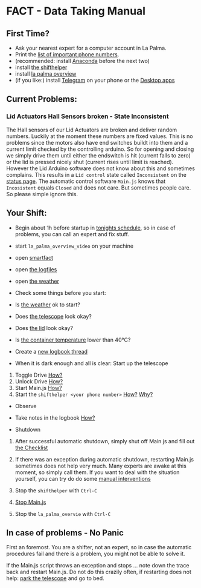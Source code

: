 # FACT - Data Taking Manual

## First Time? 
 * Ask your nearest expert for a computer account in La Palma.
 * Print the [list of important phone numbers](https://trac.fact-project.org/wiki/Protected/ContactInfo).
 * (recommended: install [Anaconda](https://www.continuum.io/downloads) before the next two)
 * install [the shifthelper](https://github.com/fact-project/shifthelper/)
 * install [la palma overview](https://github.com/fact-project/la_palma_overview)
 * (if you like:) install [Telegram](https://telegram.org/) on your phone or the [Desktop apps](https://telegram.org/apps)

## Current Problems:

### Lid Actuators Hall Sensors broken - State Inconsistent

The Hall sensors of our Lid Actuators are broken and deliver random numbers. Luckily at the moment these numbers are fixed values. This is no problems since the motors also have end switches buildt into them and a current limit checked by the controlling arduino. So for opening and closing we simply drive them until either the endswitch is hit (current falls to zero) or the lid is pressed nicely shut (current rises until limit is reached). 
However the Lid Arduino software does not know about this and sometimes complains. This results in a `Lid control` state called `Inconsistent` on the [status page](http://fact-project.org/smartfact/index.html?#status).
The automatic control software `Main.js` knows that `Incosistent` equals `Closed` and does not care. But sometimes people care. So please simple ignore this.

## Your Shift:

 * Begin about 1h before startup in [tonights schedule](https://www.fact-project.org/schedule/), so in case of problems, you can call an expert and fix stuff.
  * start `la_palma_overview_video` on your machine
  * open [smartfact](https://www.fact-project.org/smartfact)
  * open [the logfiles](http://www.fact-project.org/showlog)
  * open [the weather](http://www.magic.iac.es/site/weather/index.html)
 * Check some things before you start:
  * Is [the weather](http://www.magic.iac.es/site/weather/index.html) ok to start?
  * Does [the telescope](http://fact-project.org/cam/index.php) look okay?
  * Does [the lid](http://fact-project.org/cam/lidcam.php) look okay?
  * Is [the container temperature](http://fact-project.org/smartfact/index.html?sound#temperature) lower than 40°C?
 * Create a [new logbook thread](https://www.fact-project.org/logbook/newthread.php?fid=2)

 * When it is dark enough and all is clear: Start up the telescope
  1. Toggle Drive   [How?](http://fact-project.org/smartfact/index.html?#control-drive)
  2. Unlock Drive   [How?](http://fact-project.org/smartfact/index.html?#control-drive)
  3. Start Main.js   [How?](http://fact-project.org/smartfact/index.html?#control-main)
  4. Start the `shifthelper <your phone number>` [How?](https://github.com/fact-project/shifthelper/#use) [Why?](https://github.com/fact-project/shifthelper/blob/master/why.md)
 
 * Observe
  * Take notes in the logbook [How?](https://github.com/404) 
 
 * Shutdown

  1. After successful automatic shutdown, simply shut off Main.js and fill out [the Checklist](http://fact-project.org/Checklist/)

  2. If there was an exception during automatic shutdown, restarting Main.js sometimes does not help very much. Many experts are awake at this moment, so simply call them. If you want to deal with the situation yourself, you can try do do some [manual interventions](ManualIntervention.md)

  3. Stop the `shifthelper` with `Ctrl-C`
  4. [Stop Main.js](ManualIntervention.md#stop-any-running-script)
  5. Stop the `la_palma_overvie` with `Ctrl-C`

 
## In case of problems - No Panic

 First an foremost. You are a shifter, not an expert, so in case the automatic procedures fail
 and there is a problem, you might not be able to solve it.

 If the Main.js script throws an exception and stops ... note down the trace back and restart Main.js. Do not do this crazily often, if restarting does not help: [park the telescope](ManualIntervention.md) and go to bed.
